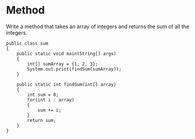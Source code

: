 # Method

Write a method that takes an array of integers and returns the sum of all the integers.


	public class sum 
	{
		public static void main(String[] args)
		{
			int[] sumArray = {1, 2, 3};
			System.out.print(findSum(sumArray));
		}
		
		public static int findSum(int[] array)
		{
			int sum = 0;
			for(int i : array)
			{
				sum += i;
			}
			return sum;
		}
	}
